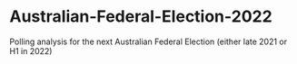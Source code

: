 # Australian-Federal-Election-2022
Polling analysis for the next Australian Federal Election (either late 2021 or H1 in 2022)
